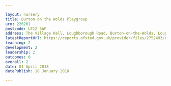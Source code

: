 ```yaml
---

layout: nursery
title: Burton on the Wolds Playgroup
urn: 226261
postcode: LE12 5AF
address: The Village Hall, Loughborough Road, Burton-on-the-Wolds, Loughborough, Leicestershire, LE12 5AF
latestReportUrl: https://reports.ofsted.gov.uk/provider/files/2752493/urn/226261.pdf
teaching: 2
development: 2
leadership: 2
outcomes: 0
overall: 2
date: 01 April 2018 
datePublish: 18 January 2018

---
```

